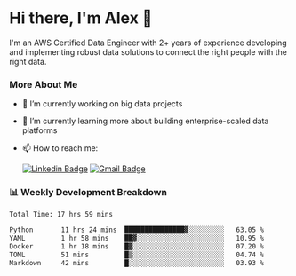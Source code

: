 # Hi there, I'm Alex  👋

I'm an AWS Certified Data Engineer with 2+ years of experience developing and implementing robust data solutions to connect the right people with the right data. 

### More About Me

- 🔭 I’m currently working on big data projects
- 🌱 I’m currently learning more about building enterprise-scaled data platforms
- 📫 How to reach me:

  [![Linkedin Badge](https://img.shields.io/badge/LinkedIn-0077B5?style=for-the-badge&logo=linkedin&logoColor=white)](https://www.linkedin.com/in/itsalexchen) [![Gmail Badge](https://img.shields.io/badge/Gmail-D14836?style=for-the-badge&logo=gmail&logoColor=white)](mailto:itsalexchen@gmail.com)




### 📊 Weekly Development Breakdown
<!--START_SECTION:waka-->

```txt
Total Time: 17 hrs 59 mins

Python       11 hrs 24 mins  ███████████████▓░░░░░░░░░   63.05 %
YAML         1 hr 58 mins    ██▓░░░░░░░░░░░░░░░░░░░░░░   10.95 %
Docker       1 hr 18 mins    █▓░░░░░░░░░░░░░░░░░░░░░░░   07.20 %
TOML         51 mins         █▒░░░░░░░░░░░░░░░░░░░░░░░   04.74 %
Markdown     42 mins         █░░░░░░░░░░░░░░░░░░░░░░░░   03.93 %
```

<!--END_SECTION:waka-->

